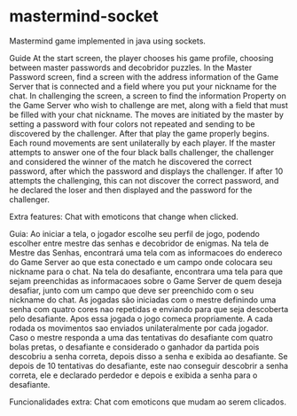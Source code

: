 mastermind-socket
=================

Mastermind game implemented in java using sockets.

Guide 
At the start screen, the player chooses his game profile, choosing between master passwords and decobridor puzzles. 
In the Master Password screen, find a screen with the address information of the Game Server that is connected and a field where you put your nickname for the chat. 
In challenging the screen, a screen to find the information Property on the Game Server who wish to challenge are met, along with a field that must be filled with your chat nickname. 
The moves are initiated by the master by setting a password with four colors not repeated and sending to be discovered by the challenger. After that play the game properly begins. 
Each round movements are sent unilaterally by each player. 
If the master attempts to answer one of the four black balls challenger, the challenger and considered the winner of the match he discovered the correct password, after which the password and displays the challenger. 
If after 10 attempts the challenging, this can not discover the correct password, and he declared the loser and then displayed and the password for the challenger. 

Extra features: 
Chat with emoticons that change when clicked.

Guia:
Ao iniciar a tela, o jogador escolhe seu perfil de jogo, podendo escolher entre mestre das senhas e decobridor de enigmas.
Na tela de Mestre das Senhas, encontrará uma tela com as informacoes do endereco do Game Server ao que esta conectado e um campo onde colocara seu nickname para o chat.
Na tela do desafiante, encontrara uma tela para que sejam preenchidas as informacaoes sobre o Game Server de quem deseja desafiar, junto com um campo que deve ser preenchido com o seu nickname do chat.
As jogadas são iniciadas com o mestre definindo uma senha com quatro cores nao repetidas e enviando para que seja descoberta pelo desafiante. Apos essa jogada o jogo comeca propriamente.
A cada rodada os movimentos sao enviados unilateralmente por cada jogador.
Caso o mestre responda a uma das tentativas do desafiante com quatro bolas pretas, o desafiante e considerado o ganhador da partida pois descobriu a senha correta, depois disso a senha e exibida ao desafiante.
Se depois de 10 tentativas do desafiante, este nao conseguir descobrir a senha correta, ele e declarado perdedor e depois e exibida a senha para o desafiante. 

Funcionalidades extra:
Chat com emoticons que mudam ao serem clicados.
